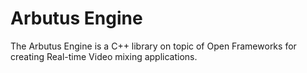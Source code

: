# Arbutus Engine

The Arbutus Engine is a C++ library on topic of Open Frameworks for creating Real-time Video mixing applications.
